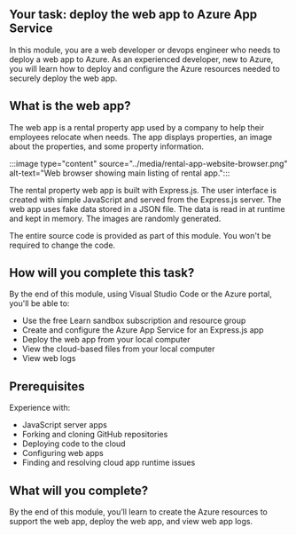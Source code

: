 ## Your task: deploy the web app to Azure App Service

In this module, you are a web developer or devops engineer who needs to deploy a web app to Azure. As an experienced developer, new to Azure, you will learn how to deploy and configure the Azure resources needed to securely deploy the web app.

## What is the web app?

The web app is a rental property app used by a company to help their employees relocate when needs. The app displays properties, an image about the properties, and some property information.

:::image type="content" source="../media/rental-app-website-browser.png" alt-text="Web browser showing main listing of rental app.":::

The rental property web app is built with Express.js. The user interface is created with simple JavaScript and served from the Express.js server. The web app uses fake data stored in a JSON file. The data is read in at runtime and kept in memory. The images are randomly generated. 

The entire source code is provided as part of this module. You won't be required to change the code.

## How will you complete this task?

By the end of this module, using Visual Studio Code or the Azure portal, you'll be able to:

- Use the free Learn sandbox subscription and resource group
- Create and configure the Azure App Service for an Express.js app
- Deploy the web app from your local computer
- View the cloud-based files from your local computer
- View web logs 

## Prerequisites

Experience with: 

- JavaScript server apps
- Forking and cloning GitHub repositories
- Deploying code to the cloud
- Configuring web apps
- Finding and resolving cloud app runtime issues 

## What will you complete?

By the end of this module, you’ll learn to create the Azure resources to support the web app, deploy the web app, and view web app logs.